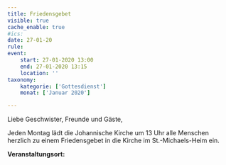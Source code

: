 ```yaml
---
title: Friedensgebet
visible: true
cache_enable: true
#ics: 
date: 27-01-20
rule: 
event:
	start: 27-01-2020 13:00
	end: 27-01-2020 13:15
	location: ''
taxonomy:
	kategorie: ['Gottesdienst']
	monat: ['Januar 2020']

---
```

Liebe Geschwister, Freunde und Gäste,

Jeden Montag lädt die Johannische Kirche um 13 Uhr alle Menschen herzlich zu einem Friedensgebet in die Kirche im St.-Michaels-Heim ein.



**Veranstaltungsort:** 

